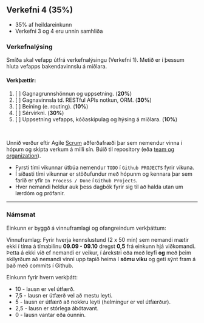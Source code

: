 ## Verkefni 4 (35%)  
- 35% af heildareinkunn
- Verkefni 3 og 4 eru unnin samhliða

### Verkefnalýsing
Smíða skal vefapp útfrá verkefnalýsingu (Verkefni 1). Metið er í þessum hluta vefapps bakendavinnslu á miðlara.

#### Verkþættir:
1. [ ] Gagnagrunnshönnun og uppsetning. (**20%**)
1. [ ] Gagnavinnsla td. RESTful APIs notkun, ORM. (**30%**)
1. [ ] Beining (e. routing). (**10%**)
1. [ ] Sérvirkni. (**30%**)
1. [ ] Uppsetning vefapps, kóðaskipulag og hýsing á miðlara. (**10%**)

<br>
   
Unnið verður eftir Agile [Scrum](https://www.scrum.org/learning-series/what-is-scrum/) aðferðafræði þar sem nemendur vinna í hópum og skipta verkum á milli sín. Búið til repository (eða [team og organization](https://github.com/collab-uniba/socialcde4eclipse/wiki/How-to-setup-a-GitHub-organization,-project-and-team)).
- Fyrsti tími vikunnar útbúa nemendur `TODO` í `Github PROJECTS` fyrir vikuna.
- Í síðasti tími vikunnar er stöðufundur með hópunm og kennara þar sem farið er yfir `In Process / Done` í `Github Projects`. 
- Hver nemandi heldur auk þess dagbók fyrir sig til að halda utan um lærdóm og prófanir.
  
---

### Námsmat 

Einkunn er byggð á vinnuframlagi og ofangreindum verkþáttum:

Vinnuframlag:
Fyrir hverja kennslustund (2 x 50 mín) sem nemandi mætir ekki í tíma á tímabilinu **09.09 - 09.10**  dregst **0,5** frá einkunn hjá viðkomandi. <br>
Þetta á ekki við ef nemandi er veikur, í árekstri eða með leyfi **og** með þeim skilyrðum að nemandi vinni upp tapið heima í **sömu viku** og geti sýnt fram á það með commits í Github.

Einkunn fyrir hvern verkþátt:
- 10 - lausn er vel útfærð.
- 7,5 - lausn er útfærð vel að mestu leyti.
- 5 - lausn er útfærð að nokkru leyti (helmingur er vel útfærður).
- 2,5 - lausn er stórlega ábótavant.
- 0 - lausn vantar eða óunnin.




